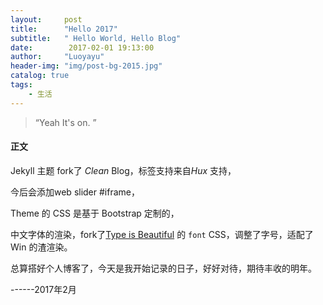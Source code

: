 ```yaml
---
layout:     post
title:      "Hello 2017"
subtitle:   " Hello World, Hello Blog"
date:        2017-02-01 19:13:00
author:     "Luoyayu"
header-img: "img/post-bg-2015.jpg"
catalog: true
tags:
    - 生活
---
```


> “Yeah It's on. ”

#### 正文

Jekyll 主题 fork了 *Clean* Blog，标签支持来自*Hux* 支持，

今后会添加web slider #iframe，

Theme 的 CSS 是基于 Bootstrap 定制的，

中文字体的渲染，fork了[Type is Beautiful](http://www.typeisbeautiful.com/) 的 `font` CSS，调整了字号，适配了 Win 的渣渲染。

总算搭好个人博客了，今天是我开始记录的日子，好好对待，期待丰收的明年。

<p>                                                             </p>------2017年2月